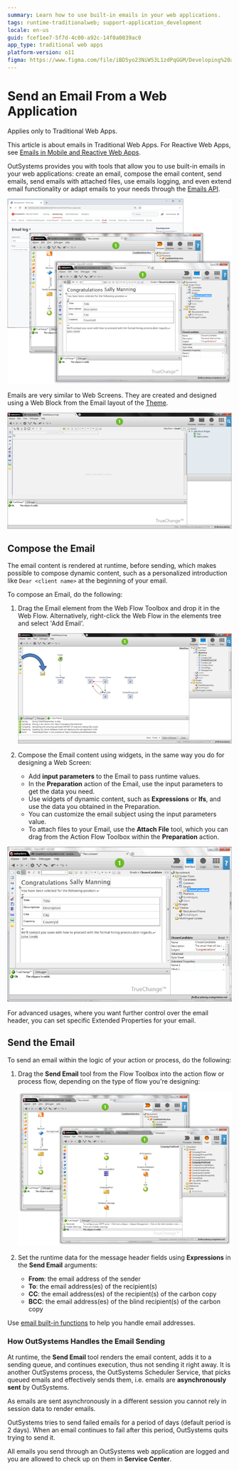 ```yaml
---
summary: Learn how to use built-in emails in your web applications.
tags: runtime-traditionalweb; support-application_development
locale: en-us
guid: fcef1ee7-5f7d-4c00-a92c-14f0a0039ac0
app_type: traditional web apps
platform-version: o11
figma: https://www.figma.com/file/iBD5yo23NiW53L1zdPqGGM/Developing%20an%20Application?node-id=266:16
---
```


# Send an Email From a Web Application

<div class="info" markdown="1">

Applies only to Traditional Web Apps.

</div>

<div class="info" markdown="1">

This article is about emails in Traditional Web Apps. For Reactive Web Apps, see [Emails in Mobile and Reactive Web Apps](intro.md).

</div>

OutSystems provides you with tools that allow you to use built-in emails in your web applications: create an email, compose the email content, send emails, send emails with attached files, use emails logging, and even extend email functionality or adapt emails to your needs through the [Emails API](<../../ref/apis/emails-api.md>).

![Screenshot of the email creation interface in OutSystems Traditional Web Apps](images/emails-1.png "Email Creation Interface")

Emails are very similar to Web Screens. They are created and designed using a Web Block from the Email layout of the [Theme](<../ui/look-feel/themes.md>).

![Example of designing an email using a Web Block from the Email layout in OutSystems](images/emails-2.png "Email Design Using Web Block")


## Compose the Email

The email content is rendered at runtime, before sending, which makes possible to compose dynamic content, such as a personalized introduction like `Dear <client name>` at the beginning of your email.

To compose an Email, do the following:

1. Drag the Email element from the Web Flow Toolbox and drop it in the Web Flow. Alternatively, right-click the Web Flow in the elements tree and select 'Add Email'.

    ![Process of dragging an Email element into the Web Flow in OutSystems](images/emails-3.png "Adding an Email Element to Web Flow")

1. Compose the Email content using widgets, in the same way you do for designing a Web Screen:    

    * Add **input parameters** to the Email to pass runtime values.
    * In the **Preparation** action of the  Email, use the input parameters to get the data you need.
    * Use widgets of dynamic content, such as **Expressions** or  **Ifs**, and use the data you obtained in the Preparation.
    * You can customize the email subject using the input parameters value.
    * To attach files to your Email, use the **Attach File** tool, which you can drag from the Action Flow Toolbox within the **Preparation** action.

![Illustration of composing email content using widgets and input parameters in OutSystems](images/emails-4.png "Email Content Composition Widgets")

For advanced usages, where you want further control over the email header, you can set specific Extended Properties for your email.


## Send the Email

To send an email within the logic of your action or process, do the following:

1. Drag the **Send Email** tool from the Flow Toolbox into the action flow or process flow, depending on the type of flow you're designing:

    ![Animated GIF showing the action of dragging the Send Email tool into the flow in OutSystems](images/emails-5.gif "Sending an Email in OutSystems")

1. Set the runtime data for the message header fields using **Expressions** in the **Send Email** arguments:    
    * **From**: the email address of the sender
    * **To**: the email address(es) of the recipient(s)
    * **CC**: the email address(es) of the recipient(s) of the carbon copy
    * **BCC**: the email address(es) of the blind recipient(s) of the carbon copy

<div class="info" markdown="1">

Use [email built-in functions](<../../ref/lang/auto/builtinfunction-email.md>) to help you handle email addresses.

</div>

### How OutSystems Handles the Email Sending

At runtime, the **Send Email** tool renders the email content, adds it to a sending queue, and continues execution, thus not sending it right away. It is another OutSystems process, the OutSystems Scheduler Service, that picks queued emails and effectively sends them, i.e. emails are **asynchronously sent** by OutSystems.

As emails are sent asynchronously in a different session you cannot rely in session data to render emails.

OutSystems tries to send failed emails for a period of days (default period is 2 days). When an email continues to fail after this period, OutSystems quits trying to send it.

All emails you send through an OutSystems web application are logged and you are allowed to check up on them in **Service Center**.
